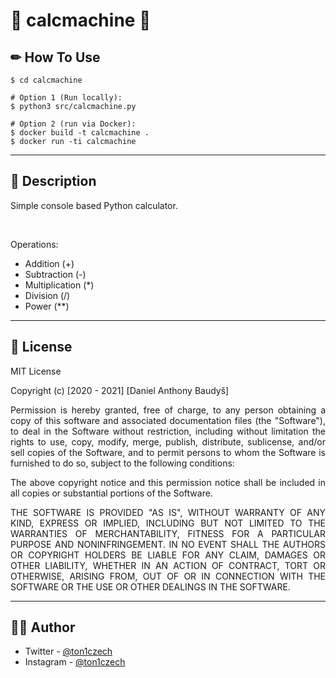 # 🎂 calcmachine 🎂

## ✏ **How To Use**

```
$ cd calcmachine

# Option 1 (Run locally):
$ python3 src/calcmachine.py

# Option 2 (run via Docker):
$ docker build -t calcmachine .
$ docker run -ti calcmachine
```

---

## 💭 **Description**

Simple console based Python calculator.

<br />

Operations:

- Addition (+)
- Subtraction (-)
- Multiplication (\*)
- Division (/)
- Power (\*\*)

---

## 📎 **License**

MIT License

<div style="text-align: justify">
Copyright (c) [2020 - 2021] [Daniel Anthony Baudyš]

Permission is hereby granted, free of charge, to any person obtaining a copy of this software and associated documentation files (the "Software"), to deal in the Software without restriction, including without limitation the rights to use, copy, modify, merge, publish, distribute, sublicense, and/or sell copies of the Software, and to permit persons to whom the Software is furnished to do so, subject to the following conditions:

The above copyright notice and this permission notice shall be included in all copies or substantial portions of the Software.

THE SOFTWARE IS PROVIDED "AS IS", WITHOUT WARRANTY OF ANY KIND, EXPRESS OR IMPLIED, INCLUDING BUT NOT LIMITED TO THE WARRANTIES OF MERCHANTABILITY, FITNESS FOR A PARTICULAR PURPOSE AND NONINFRINGEMENT. IN NO EVENT SHALL THE AUTHORS OR COPYRIGHT HOLDERS BE LIABLE FOR ANY CLAIM, DAMAGES OR OTHER LIABILITY, WHETHER IN AN ACTION OF CONTRACT, TORT OR OTHERWISE, ARISING FROM, OUT OF OR IN CONNECTION WITH THE SOFTWARE OR THE USE OR OTHER DEALINGS IN THE SOFTWARE.

</div>

---

## 👩‍💻 **Author**

- Twitter - [@ton1czech](https://twitter.com/ton1czech)
- Instagram - [@ton1czech](https://instagram.com/ton1czech)
